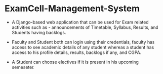 # ExamCell-Management-System

  *  A Django-based web application that can be used for Exam related activities such as - 
     announcements of Timetable, Syllabus, Results, and Students having backlogs.
     
 * Faculty and Student both can login using their credentials, faculty has access to see
  academic details of any student whereas a student has access to his profile details,
  results, backlogs if any, and CGPA.
  
  * A Student can choose electives if it is present in his upcoming semeseter.
